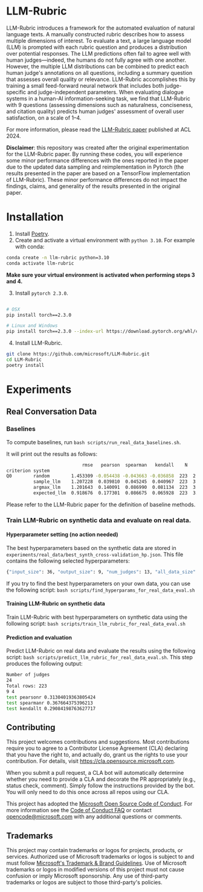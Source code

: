 # LLM-Rubric
LLM-Rubric introduces a framework for the automated evaluation of natural language texts. A manually constructed rubric describes how to assess multiple dimensions of interest. To evaluate a text, a large language model (LLM) is prompted with each rubric question and produces a distribution over potential responses. The LLM predictions often fail to agree well with human judges—indeed, the humans do not fully agree with one another. However, the multiple LLM distributions can be combined to predict each human judge's annotations on all questions, including a summary question that assesses overall quality or relevance. LLM-Rubric accomplishes this by training a small feed-forward neural network that includes both judge-specific and judge-independent parameters. When evaluating dialogue systems in a human-AI information-seeking task, we find that LLM-Rubric with 9 questions (assessing dimensions such as naturalness, conciseness, and citation quality) predicts human judges' assessment of overall user satisfaction, on a scale of 1–4.

For more information, please read the [LLM-Rubric paper](https://aclanthology.org/2024.acl-long.745/) published at ACL 2024.

**Disclaimer**: this repository was created after the original experimentation for the LLM-Rubric paper. By running these codes, you will experience some minor performance differences with the ones reported in the paper due to the updated data sampling and reimplementation in Pytorch (the results presented in the paper are based on a TensorFlow implementation of LLM-Rubric). These minor performance differences do not impact the findings, claims, and generality of the results presented in the original paper.


# Installation

1. Install [Poetry](https://python-poetry.org/docs/#installing-with-the-official-installer).
2. Create and activate a virtual environment with `python 3.10`. For example with conda: 
```bash
conda create -n llm-rubric python=3.10
conda activate llm-rubric
```
**Make sure your virtual environment is activated when performing steps 3 and 4.**

3. Install `pytorch 2.3.0`.
```bash

# OSX
pip install torch==2.3.0

# Linux and Windows
pip install torch==2.3.0 --index-url https://download.pytorch.org/whl/cpu
```
4. Install LLM-Rubric.
```bash
git clone https://github.com/microsoft/LLM-Rubric.git
cd LLM-Rubric
poetry install
```
   
# Experiments

## Real Conversation Data

### Baselines

To compute baselines, run `bash scripts/run_real_data_baselines.sh`.

It will print out the results as follows:

```sh
                            rmse   pearson  spearman   kendall    N      mean       std
criterion system
Q0        random        1.453309 -0.054438 -0.043663 -0.036858  223  2.587444  1.152196
          sample_llm    1.207228  0.039810  0.045245  0.040967  223  3.322870  0.794469
          argmax_llm    1.201643  0.140091  0.086990  0.081134  223  3.614350  0.563597
          expected_llm  0.918676  0.177301  0.086675  0.065928  223  3.282864  0.300516
```

Please refer to the LLM-Rubric paper for the definition of baseline methods.

### Train LLM-Rubric on synthetic data and evaluate on real data.

#### Hyperparameter setting (no action needed)
The best hyperparameters based on the synthetic data are stored in `experiments/real_data/best_synth_cross-validation_hp.json`. This file contains the following selected hyperparameters:
```sh
{"input_size": 36, "output_size": 9, "num_judges": 13, "all_data_size": 223, "finetune_output": -1, "num_answers": 4, "batch_size": 64, "learning_rate": 0.001, "layer1_size": 25, "layer2_size": 25, "pretraining_epochs": 20, "finetuning_epochs": 30, "random_seed": 43}
```
If you try to find the best hyperparameters on your own data, you can use the following script: `bash scripts/find_hyperparams_for_real_data_eval.sh`

#### Training LLM-Rubric on synthetic data
Train LLM-Rubric with best hyperparameters on synthetic data using the following script: `bash scripts/train_llm_rubric_for_real_data_eval.sh`

#### Prediction and evaluation
Predict LLM-Rubric on real data and evaluate the results using the following script: `bash scripts/predict_llm_rubric_for_real_data_eval.sh`.
This step produces the following output:
```sh
Number of judges
24
Total rows: 223
9 4
test pearsonr 0.31304019363805424
test spearmanr 0.367664375396213
test kendallt 0.29084198763627717
```

## Contributing

This project welcomes contributions and suggestions.  Most contributions require you to agree to a
Contributor License Agreement (CLA) declaring that you have the right to, and actually do, grant us
the rights to use your contribution. For details, visit https://cla.opensource.microsoft.com.

When you submit a pull request, a CLA bot will automatically determine whether you need to provide
a CLA and decorate the PR appropriately (e.g., status check, comment). Simply follow the instructions
provided by the bot. You will only need to do this once across all repos using our CLA.

This project has adopted the [Microsoft Open Source Code of Conduct](https://opensource.microsoft.com/codeofconduct/).
For more information see the [Code of Conduct FAQ](https://opensource.microsoft.com/codeofconduct/faq/) or
contact [opencode@microsoft.com](mailto:opencode@microsoft.com) with any additional questions or comments.

## Trademarks

This project may contain trademarks or logos for projects, products, or services. Authorized use of Microsoft 
trademarks or logos is subject to and must follow 
[Microsoft's Trademark & Brand Guidelines](https://www.microsoft.com/en-us/legal/intellectualproperty/trademarks/usage/general).
Use of Microsoft trademarks or logos in modified versions of this project must not cause confusion or imply Microsoft sponsorship.
Any use of third-party trademarks or logos are subject to those third-party's policies.

